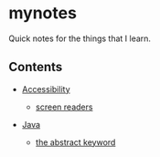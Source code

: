 # mynotes
Quick notes for the things that I learn.

## Contents
- [Accessibility](https://github.com/dev-rm/mynotes/tree/main/Accessibility)
    - [screen readers](https://github.com/dev-rm/mynotes/blob/main/Accessibility/screen%20readers.md)

- [Java](https://github.com/dev-rm/mynotes/tree/main/Java)
    - [the abstract keyword](https://github.com/dev-rm/mynotes/blob/main/Java/abstract%20keyword.md)
